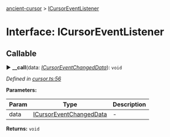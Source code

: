 [ancient-cursor](../README.md) > [ICursorEventListener](../interfaces/icursoreventlistener.md)



# Interface: ICursorEventListener

## Callable
► **__call**(data: *[ICursorEventChangedData](icursoreventchangeddata.md)*): `void`



*Defined in [cursor.ts:56](https://github.com/AncientSouls/Cursor/blob/f9430c8/src/lib/cursor.ts#L56)*



**Parameters:**

| Param | Type | Description |
| ------ | ------ | ------ |
| data | [ICursorEventChangedData](icursoreventchangeddata.md)   |  - |





**Returns:** `void`





